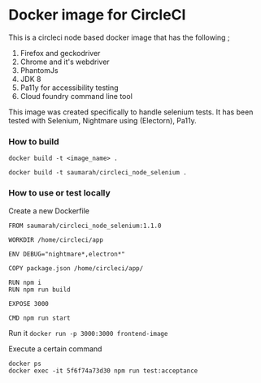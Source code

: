# Docker image for CircleCI

This is a circleci node based docker image that has the following ;
1. Firefox and geckodriver
2. Chrome and it's webdriver
3. PhantomJs
4. JDK 8
5. Pa11y for accessibility testing
6. Cloud foundry command line tool

This image was created specifically to handle selenium tests. It has been tested with Selenium, Nightmare using (Electorn), Pa11y.

### How to build
```
docker build -t <image_name> .

docker build -t saumarah/circleci_node_selenium .

```

### How to use or test locally
Create a new Dockerfile
``` 
FROM saumarah/circleci_node_selenium:1.1.0

WORKDIR /home/circleci/app

ENV DEBUG="nightmare*,electron*"

COPY package.json /home/circleci/app/

RUN npm i
RUN npm run build

EXPOSE 3000

CMD npm run start
```

Run it 
``` docker run -p 3000:3000 frontend-image ```

Execute a certain command
``` 
docker ps
docker exec -it 5f6f74a73d30 npm run test:acceptance
```
